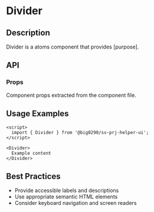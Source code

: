 # Divider

## Description

Divider is a atoms component that provides [purpose].

## API

### Props

Component props extracted from the component file.

## Usage Examples

```svelte
<script>
  import { Divider } from '@big0290/sv-prj-helper-ui';
</script>

<Divider>
  Example content
</Divider>
```

## Best Practices

- Provide accessible labels and descriptions
- Use appropriate semantic HTML elements
- Consider keyboard navigation and screen readers
